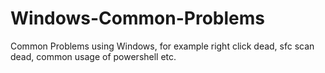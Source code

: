 # Windows-Common-Problems
Common Problems using Windows, for example right click dead, sfc scan dead, common usage of powershell etc.
